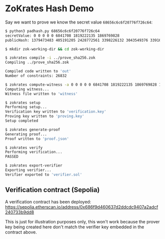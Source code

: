 # ZoKrates Hash Demo

Say we want to prove we know the secret value `68656c6c6f20776f726c64`:


```bash
$ python3 padhash.py 68656c6c6f20776f726c64
secretValue: 0 0 0 0 0 6841708 1819222135 1869769828
publicHash: 1379473483 405191205 2428772561 3398226132 3043549376 3391682572 1446190607 1803527562

$ mkdir zok-working-dir && cd zok-working-dir

$ zokrates compile -i ../prove_sha256.zok
Compiling ../prove_sha256.zok

Compiled code written to 'out'
Number of constraints: 26832

$ zokrates compute-witness -a 0 0 0 0 0 6841708 1819222135 1869769828 1379473483 405191205 2428772561 3398226132 3043549376 3391682572 1446190607 1803527562
Computing witness...
Witness file written to 'witness'

$ zokrates setup
Performing setup...
Verification key written to 'verification.key'
Proving key written to 'proving.key'
Setup completed

$ zokrates generate-proof
Generating proof...
Proof written to 'proof.json'

$ zokrates verify
Performing verification...
PASSED

$ zokrates export-verifier
Exporting verifier...
Verifier exported to 'verifier.sol'
```

## Verification contract (Sepolia)
A verification contract has been deployed: https://sepolia.etherscan.io/address/0x686f9d460637d2ddcdc9407a2adcf240733b9dd8

This is just for illustration purposes only, this won't work because the prover key being created here don't match the verifier key embedded in the contract above.


